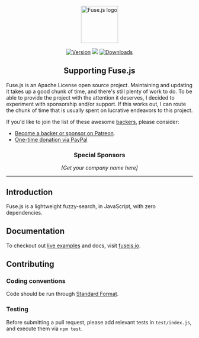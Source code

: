 

<p align="center"><a href="https://fusejs.io" target="_blank" rel="noopener noreferrer"><img width="100" src="https://fusejs.io/assets/images/logo.png" alt="Fuse.js logo"></a></p>

<p align="center">
  <a href="https://www.npmjs.com/package/fuse.js"><img src="https://img.shields.io/npm/v/fuse.js.svg" alt="Version"/></a>
  <a alt="Build Status" href="http://travis-ci.org/krisk/Fuse"><img src="https://secure.travis-ci.org/krisk/Fuse.svg?branch=master" /></a>
  <a href="https://npmcharts.com/compare/fuse.js?minimal=true"><img src="https://img.shields.io/npm/dm/fuse.js.svg" alt="Downloads" /></a>
</p>

<h2 align="center">Supporting Fuse.js</h2>

Fuse.js is an Apache License open source project. Maintaining and updating it takes up a good chunk of time, and there's still plenty of work to do. To be able to provide the project with the attention it deserves, I decided to experiment with sponsorship and/or support. If this works out, I can route the chunk of time that is usually spent on lucrative endeavors to this project.

If you'd like to join the list of these awesome [backers](https://github.com/krisk/Fuse/blob/master/backers.md), please consider:

- [Become a backer or sponsor on Patreon](https://www.patreon.com/fusejs).
- [One-time donation via PayPal](https://www.paypal.me/kirorisk)


<h3 align="center">Special Sponsors</h3>
<!--special start-->

<p align="center">
  <i>[Get your company name here]</i>
</p>
  
<!--special end-->
---

## Introduction

Fuse.js is a lightweight fuzzy-search, in JavaScript, with zero dependencies.

## Documentation

To checkout out [live examples](https://fusejs.io) and docs, visit [fusejs.io](https://fusejs.io).

## Contributing

### Coding conventions

Code should be run through [Standard Format](https://www.npmjs.com/package/standard-format).

### Testing

Before submitting a pull request, please add relevant tests in `test/index.js`, and execute them via `npm test`.

